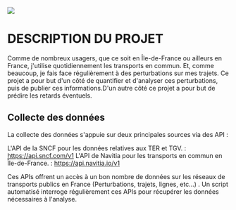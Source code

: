 ![](https://villefranche-sur-mer.fr/wp-content/uploads/2023/02/Banniere_travaux_2_975x466.png)

# DESCRIPTION DU PROJET

Comme de nombreux usagers, que ce soit en Île-de-France ou ailleurs en France, j'utilise quotidiennement les transports en commun. Et, comme beaucoup, je fais face régulièrement à des perturbations sur mes trajets. Ce projet a pour but d'un côté de quantifier et d'analyser ces perturbations, puis de publier ces informations.D'un autre côté ce projet a pour but de prédire les retards éventuels.

## Collecte des données

La collecte des données s'appuie sur deux principales sources via des API :

L'API de la SNCF pour les données relatives aux TER et TGV. : https://api.sncf.com/v1 
L'API de Navitia pour les transports en commun en Île-de-France. : https://api.navitia.io/v1

Ces APIs offrent un accès à un bon nombre de données sur les réseaux de transports publics en France (Perturbations, trajets, lignes, etc...) . Un script automatisé interroge régulièrement ces APIs pour récupérer les données nécessaires à l'analyse.
